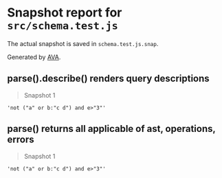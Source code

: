 # Snapshot report for `src/schema.test.js`

The actual snapshot is saved in `schema.test.js.snap`.

Generated by [AVA](https://avajs.dev).

## parse().describe() renders query descriptions

> Snapshot 1

    'not ("a" or b:"c d") and e>"3"'

## parse() returns all applicable of ast, operations, errors

> Snapshot 1

    'not ("a" or b:"c d") and e>"3"'
